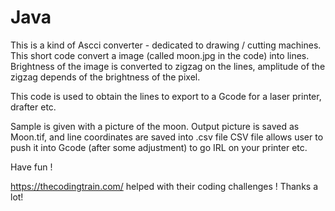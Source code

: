 # Java
This is a kind of Ascci converter - dedicated to drawing / cutting machines.
This short code convert a image (called moon.jpg in the code) into lines.
Brightness of the image is converted to zigzag on the lines, amplitude of the zigzag depends of the brightness of the pixel.

This code is used to obtain the lines to export to a Gcode for a laser printer, drafter etc.

Sample is given with a picture of the moon.
Output picture is saved as Moon.tif, and line coordinates are saved into .csv file
CSV file allows user to push it into Gcode (after some adjustment) to go IRL on your printer etc.

Have fun !

https://thecodingtrain.com/ helped with their coding challenges ! Thanks a lot!

